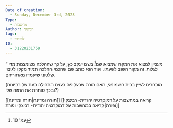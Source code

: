 ```yaml
---
Date of creation:
  - Sunday, December 3rd, 2023
Type:
  - מחשבות
Author: רביצקי
tags:
  - לסידור
ID:
  - 31220231759
---
```

”
מעניין למצוא את המקרו שמביא שם[^1] בשם יעקב כץ, על כך שההלכה מצומצמת מדי לגלות. זה מקור חשוב לשעתו.
ועוד הוא כותב שם שחכמי ההלכה תמיד נזקקו לגיבוי שלטוני שיעמדו מאחוריהם.

(מוכחרים לעיין בבית חשמונאי, האם תורה שבעל פה בעצם התחילה בעת של רביונות ובכך סותרת את התזה שלי?)


[[תורה ומדינה|תורה ומדינה]]
[[קריאה במחשבות על דמוקרטיה יהודית- רביצקי ופורת|קריאה במחשבות על דמוקרטיה יהודית- רביצקי ופורת]]

[^1]: עמ' 10